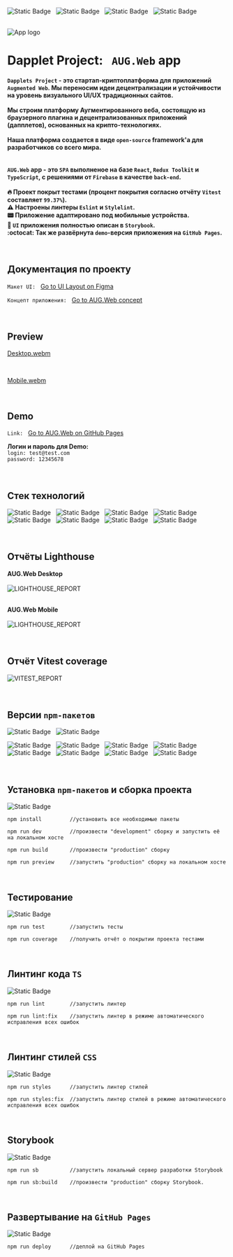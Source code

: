 <br>

![Static Badge](docs/badges/React.svg)&nbsp;&nbsp;&nbsp;![Static Badge](docs/badges/TypeScript.svg)&nbsp;&nbsp;&nbsp;![Static Badge](docs/badges/ReduxToolkit.svg)&nbsp;&nbsp;&nbsp;![Static Badge](docs/badges/Firebase.svg)<br><br>

![App logo](docs/logo.png)

# Dapplet Project:&nbsp;&nbsp;&nbsp;`AUG.Web` app<br>

#### `Dapplets Project` - это cтартап-криптоплатформа для приложений `Augmented Web`. Мы переносим идеи децентрализации и устойчивости на уровень визуального UI/UX традиционных сайтов. <br><br> Мы строим платформу Аугментированного веба, состоящую из браузерного плагина и децентрализованных приложений (дапплетов), основанных на крипто-технологиях. <br><br>Наша платформа создается в виде `open-source` framework'a для разработчиков со всего мира.<br><br><br>`AUG.Web` app - это `SPA` выполненое на базе `React`, `Redux Toolkit` и `TypeScript`, c решениями от `Firebase` в качестве `back-end`.<br><br>:fire: Проект покрыт тестами (процент покрытия согласно отчёту `Vitest` составляет `99.37%`).<br>:warning: Настроены линтеры `Eslint` и `Stylelint`.<br>:pager: Приложение адаптировано под мобильные устройства.<br>:book: `UI` приложения полностью описан в `Storybook`.<br>:octocat: Так же развёрнута `demo`-версия приложения на `GitHub Pages`.<br><br><br>

## Документация по проекту

`Макет UI:`&nbsp;&nbsp;&nbsp;<a target="_blank" rel="noopener noreferrer" href="https://www.figma.com/file/YGXq1mzXTTc4Rfwt5vxgUo">Go to UI Layout on Figma</a>

`Концепт приложения:`&nbsp;&nbsp;&nbsp;<a target="_blank" rel="noopener noreferrer" href="https://docs.google.com/document/d/1P9-Ur83w0CRPdOGwoMBbiejUsTFnNnrMqXMA06JK0JY/edit">Go to AUG.Web concept</a><br><br><br>

## Preview

[Desktop.webm](https://github.com/Abubjazov/AUG.Web/assets/1412333/e254f061-7cc4-4d57-9c51-b4eab61bc508)

<br>

[Mobile.webm](https://github.com/Abubjazov/AUG.Web/assets/1412333/89ebed83-905c-466f-9cf0-1087955e8f22)

<br>

## Demo

`Link:`&nbsp;&nbsp;&nbsp;<a target="_blank" rel="noopener noreferrer" href="https://abubjazov.github.io/AUGWeb/">Go to AUG.Web on GitHub Pages</a>

**Логин и пароль для Demo:**<br>
`login: test@test.com`<br>
`password: 12345678`
<br><br><br>

## Стек технологий

![Static Badge](docs/badges/React.svg)&nbsp;&nbsp;&nbsp;![Static Badge](docs/badges/TypeScript.svg)&nbsp;&nbsp;&nbsp;![Static Badge](docs/badges/ReduxToolkit.svg)&nbsp;&nbsp;&nbsp;![Static Badge](docs/badges/Firebase.svg)&nbsp;&nbsp;&nbsp;![Static Badge](docs/badges/Vite.svg)&nbsp;&nbsp;&nbsp;![Static Badge](docs/badges/Storybook.svg)&nbsp;&nbsp;&nbsp;![Static Badge](docs/badges/Eslint.svg)&nbsp;&nbsp;&nbsp;![Static Badge](docs/badges/Stylelint.svg)
<br><br><br>

## Отчёты Lighthouse

**AUG.Web Desktop**<br><br>
![LIGHTHOUSE_REPORT](docs/lighthouse_desktop.png)<br><br>

**AUG.Web Mobile**<br><br>
![LIGHTHOUSE_REPORT](docs/lighthouse_mobile.png)<br><br><br>

## Отчёт Vitest coverage

![VITEST_REPORT](docs/vitest_coverage_report.png)<br><br><br>

## Версии `npm-пакетов`

![Static Badge](docs/version_badges/NodeJS_version.svg)&nbsp;&nbsp;&nbsp;![Static Badge](docs/version_badges/npm_version.svg)&nbsp;&nbsp;&nbsp;

![Static Badge](docs/version_badges/React_version.svg)&nbsp;&nbsp;&nbsp;![Static Badge](docs/version_badges/TypeScript_version.svg)&nbsp;&nbsp;&nbsp;![Static Badge](docs/version_badges/ReduxToolkit_version.svg)&nbsp;&nbsp;&nbsp;![Static Badge](docs/version_badges/Firebase_version.svg)&nbsp;&nbsp;&nbsp;![Static Badge](docs/version_badges/Vite_version.svg)&nbsp;&nbsp;&nbsp;![Static Badge](docs/version_badges/Storybook_version.svg)&nbsp;&nbsp;&nbsp;![Static Badge](docs/version_badges/Eslint_version.svg)&nbsp;&nbsp;&nbsp;![Static Badge](docs/version_badges/Stylelint_version.svg)
<br><br><br>

## Установка `npm-пакетов` и сборка проекта

![Static Badge](docs/badges/Vite.svg)

```
npm install         //установить все необходимые пакеты

npm run dev         //произвести "development" сборку и запустить её на локальном хосте

npm run build       //произвести "production" сборку

npm run preview     //запустить "production" сборку на локальном хосте
```

<br>

## Тестирование

![Static Badge](docs/badges/Vitest.svg)

```
npm run test        //запустить тесты

npm run coverage    //получить отчёт о покрытии проекта тестами
```

<br>

## Линтинг кода `TS`

![Static Badge](docs/badges/Eslint.svg)

```
npm run lint        //запустить линтер

npm run lint:fix    //запустить линтер в режиме автоматического исправления всех ошибок
```

<br>

## Линтинг стилей `CSS`

![Static Badge](docs/badges/Stylelint.svg)

```
npm run styles      //запустить линтер стилей

npm run styles:fix  //запустить линтер стилей в режиме автоматического исправления всех ошибок
```

<br>

## Storybook

![Static Badge](docs/badges/Storybook.svg)

```
npm run sb          //запустить локальный сервер разработки Storybook

npm run sb:build    //произвести "production" сборку Storybook.
```

<br>

## Развертывание на `GitHub Pages`

![Static Badge](docs/badges/GitHub.svg)

```
npm run deploy      //деплой на GitHub Pages
```
